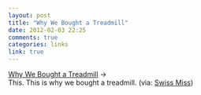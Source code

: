 ```yaml
---
layout: post
title: "Why We Bought a Treadmill"
date: 2012-02-03 22:25
comments: true
categories: links
link: true
---
```

[Why We Bought a Treadmill](http://blog.jayparkinsonmd.com/post/16348312016/what-really-happens-to-our-muscles-as-we-age-if-we "What really happens to our muscles as we age if we are chronically active?") &rarr;  
This. This is why we bought a treadmill. (via: [Swiss Miss](http://www.swiss-miss.com/ "Swiss Miss"))